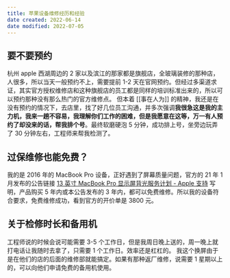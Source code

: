 ```yaml
---
title: 苹果设备维修经历和经验
date created: 2022-06-14
date modified: 2022-07-05
---
```


## 要不要预约

杭州 apple 西湖周边的 2 家以及滨江的那家都是旗舰店，全玻璃装修的那种店，人很多，所以当天一般预约不上，需要提前 1-2 天在官网预约。但经过多渠道求证，其实官方授权维修店和这种旗舰店的员工都是同样的培训标准出来的，所以可以预约那种没有那么热门的官方维修点。
但本着 [[事在人为]] 的精神，我还是在没有预约的情况下，去店里，找了好几位员工沟通，并多次强调**我很急这是我的主力机，我来一趟不容易，我理解你们工作的困难，但是我愿意在这等，万一有人预约了却没来的话，帮我排个号**。最终软磨硬泡 5 分钟，成功排上号，坐旁边玩弄了 30 分钟左右，工程师来帮我检测了。

## 过保维修也能免费？

我的是 2016 年的 MacBook Pro 设备，正好遇到了屏幕质量问题，官方的 21 年 1 月发布的公告链接 [13 英寸 MacBook Pro 显示屏背光服务计划 - Apple 支持](https://support.apple.com/zh-cn/13-inch-macbook-pro-display-backlight-service) 写明，产品购买 5 年内或本公告发布的 3 年内，都可以免费维修。所以我的设备符合要求，免费维修成功，看到官方的开价单是 3800 元。

## 关于检修时长和备用机

工程师说的时候会说可能需要 3-5 个工作日，但是我周日晚上送的，周一晚上就打电话让我随时去拿了，只需要 1 个工作日。效率还是杠杠的。
我这个换屏由于是在他们的店的后面的维修部就能搞定。如果有那种返厂维修，说需要 1 星期以上的，可以向他们申请免费的备用机使用。
